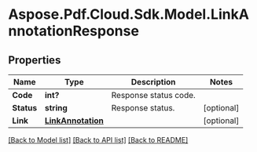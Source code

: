 ﻿# Aspose.Pdf.Cloud.Sdk.Model.LinkAnnotationResponse


## Properties

Name | Type | Description | Notes
------------ | ------------- | ------------- | -------------
**Code** | **int?** | Response status code. | 
**Status** | **string** | Response status. | [optional] 
**Link** | [**LinkAnnotation**](LinkAnnotation.md) |  | [optional] 

[[Back to Model list]](../README.md#documentation-for-models) [[Back to API list]](../README.md#documentation-for-api-endpoints) [[Back to README]](../README.md)

